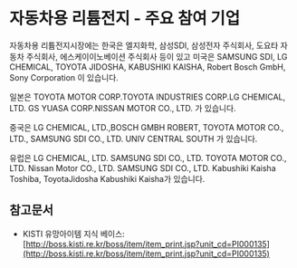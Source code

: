 # 자동차용 리튬전지 - 주요 참여 기업

자동차용 리튬전지시장에는 한국은 엘지화학, 삼성SDI, 삼성전자 주식회사, 도요타 자동차 주식회사, 에스케이이노베이션 주식회사 등이 있고 미국은 SAMSUNG SDI, LG CHEMICAL, TOYOTA JIDOSHA, KABUSHIKI KAISHA, Robert Bosch GmbH, Sony Corporation 이 있습니다.


일본은 TOYOTA MOTOR CORP.TOYOTA INDUSTRIES CORP.LG CHEMICAL, LTD. GS YUASA CORP.NISSAN MOTOR CO., LTD. 가 있습니다.


중국은  LG CHEMICAL, LTD.,BOSCH GMBH ROBERT, TOYOTA MOTOR CO., LTD., SAMSUNG SDI CO., LTD. UNIV CENTRAL SOUTH 가 있습니다.


유럽은  LG CHEMICAL, LTD.  SAMSUNG SDI CO., LTD.  TOYOTA MOTOR CO., LTD. Nissan Motor CO., LTD.  SAMSUNG SDI CO., LTD. Kabushiki Kaisha Toshiba, ToyotaJidosha Kabushiki Kaisha가 있습니다.



## 참고문서
- KISTI 유망아이템 지식 베이스: [http://boss.kisti.re.kr/boss/item/item_print.jsp?unit_cd=PI000135](http://boss.kisti.re.kr/boss/item/item_print.jsp?unit_cd=PI000135)
